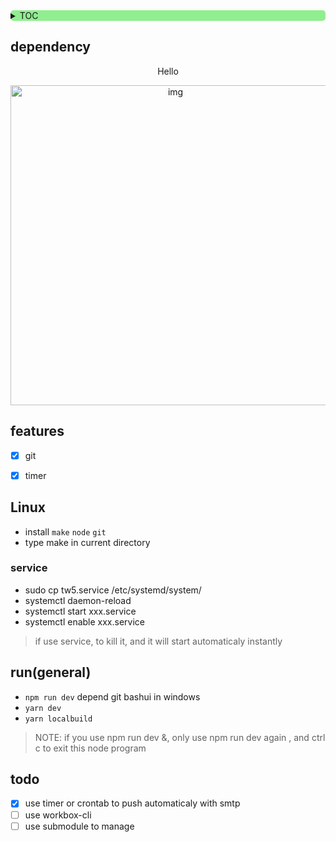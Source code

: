 <div style="text-align: left;background: lightgreen;border-radius: 5px; float:none">

<details>
<summary>TOC</summary>

<!-- vim-markdown-toc GitLab -->

* [dependency](#dependency)
* [features](#features)
* [Linux](#linux)
  * [service](#service)
* [run(general)](#rungeneral)
* [todo](#todo)

<!-- vim-markdown-toc -->
</details>

</div>
<!--[![Netlify Status](https://api.netlify.com/api/v1/badges/a42c9618-8fd5-41cd-9cb9-901b588369ad/deploy-status)](https://app.netlify.com/sites/tw5/deploys)-->

## dependency

<div style="text-align: center">
<p> Hello </p>
<img src="https://cdn.jsdelivr.net/gh/oeyoews/img/tw5graph.png" width=512 title="img" alt="img" style="zoom: 100%" />
</div>

## features

- [x] git
* [x] timer

## Linux

* install `make` `node` `git`
* type make in current directory

### service

* sudo cp tw5.service /etc/systemd/system/
* systemctl daemon-reload
* systemctl start xxx.service
* systemctl enable xxx.service

> if use service, to kill it, and it will start automaticaly instantly

<!-- ## Window-->

<!-- ### methos1-->

<!--* install node git-->
<!--* `npm i -g tiddlywiki`(important)-->
<!--* click run.bat-->

<!-- ### methos2-->

<!--* use TidGi*-->

## run(general)

* `npm run dev` depend git bashui in windows
* `yarn dev`
* `yarn localbuild`

> NOTE: if you use npm run dev &, only use npm run dev again , and ctrl c to exit this node program

<!-- ## bug-->

<!--* ~~`\$__themes_nico_notebook_ui_Bottombar.tid`-->
<!--\$__themes_nico_notebook_ui_Topbar.tid~~-->

## todo

- [x] use timer or crontab to push automaticaly with smtp
- [ ] use workbox-cli
- [ ] use submodule to manage
